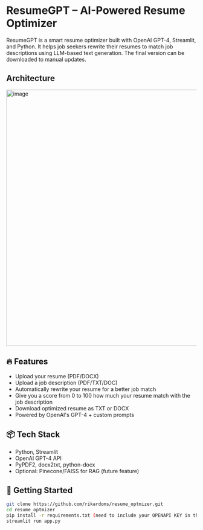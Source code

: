 # ResumeGPT – AI-Powered Resume Optimizer

ResumeGPT is a smart resume optimizer built with OpenAI GPT-4, Streamlit, and Python. It helps job seekers rewrite their resumes to match job descriptions using LLM-based text generation. The final version can be downloaded to manual updates.
## Architecture

<img width="678" alt="image" src="https://github.com/user-attachments/assets/ae8aa816-96fb-4982-89e4-19504a04d63d" />


## 🔥 Features
- Upload your resume (PDF/DOCX)
- Upload a job description (PDF/TXT/DOC)
- Automatically rewrite your resume for a better job match
- Give you a score from 0 to 100 how much your resume match with the job description
- Download optimized resume as TXT or DOCX
- Powered by OpenAI's GPT-4 + custom prompts

## 📦 Tech Stack
- Python, Streamlit
- OpenAI GPT-4 API
- PyPDF2, docx2txt, python-docx
- Optional: Pinecone/FAISS for RAG (future feature)

## 🚀 Getting Started

```bash
git clone https://github.com/rikardoms/resume_optmizer.git
cd resume_optmizer
pip install -r requirements.txt (need to include your OPENAPI KEY in the .env file)
streamlit run app.py

